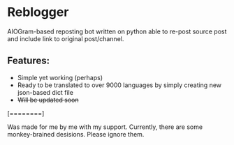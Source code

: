 # Reblogger

AIOGram-based reposting bot written on python able to re-post source post and include link to original post/channel.

## Features:
- Simple yet working (perhaps)
- Ready to be translated to over 9000 languages by simply creating new json-based dict file
- ~~Will be updated soon~~

[========]


Was made for me by me with my support.
Currently, there are some monkey-brained desisions. Please ignore them.